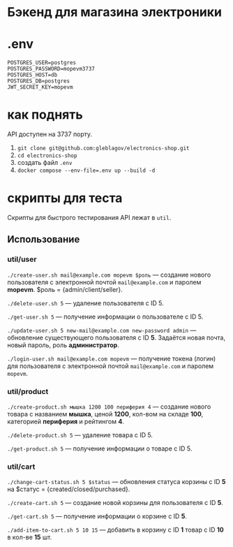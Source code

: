 # Бэкенд для магазина электроники

# .env
```
POSTGRES_USER=postgres
POSTGRES_PASSWORD=mopevm3737
POSTGRES_HOST=db
POSTGRES_DB=postgres
JWT_SECRET_KEY=mopevm
```

# как поднять

API доступен на 3737 порту.

1. `git clone git@github.com:gleblagov/electronics-shop.git`
2. `cd electronics-shop`
3. создать файл `.env`
4. `docker compose --env-file=.env up --build -d`

# скрипты для теста

Скрипты для быстрого тестирования API лежат в `util`. 

## Использование

### util/user

`./create-user.sh mail@example.com mopevm $роль` — создание нового пользователя с электронной почтой `mail@example.com` и паролем **mopevm**. $роль = {admin/client/seller}.

`./delete-user.sh 5` — удаление пользователя с ID 5.

`./get-user.sh 5` — получение информации о пользователе с ID 5.

`./update-user.sh 5 new-mail@example.com new-password admin` — обновление существующего пользователя с ID **5**. Задаётся новая почта, новый пароль, роль **администратор**.

`./login-user.sh mail@example.com mopevm` — получение токена (логин) для пользователя с электронной почтой `mail@example.com` и паролем `mopevm`.


### util/product

`./create-product.sh мышка 1200 100 периферия 4` — создание нового товара с названием **мышка**, ценой **1200**, кол-вом на складе **100**, категорией **периферия** и рейтингом **4**.

`./delete-product.sh 5` — удаление товара с ID 5.

`./get-product.sh 5` — получение информации о товаре с ID 5.


### util/cart

`./change-cart-status.sh 5 $status` — обновления статуса корзины с ID **5** на $статус = {created/closed/purchased}.

`./create-cart.sh 5` — создание новой корзины для пользователя с ID **5**.

`./get-cart.sh 5` — получение информации о корзине с ID **5**.

`./add-item-to-cart.sh 5 10 15` — добавить в корзину с ID **1** товар с ID **10** в кол-ве **15** шт.
